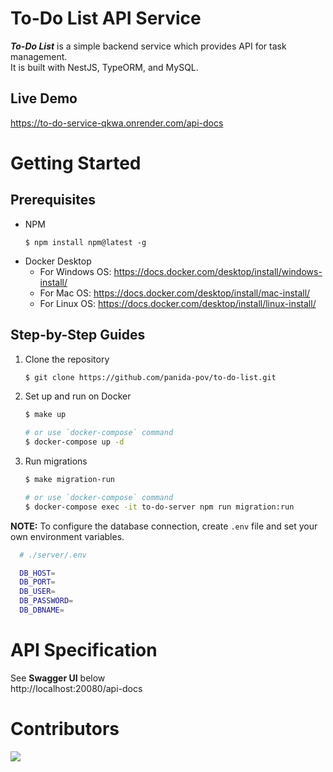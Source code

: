 # To-Do List API Service
***To-Do List*** is a simple backend service which provides API for task management.  
It is built with NestJS, TypeORM, and MySQL.

## Live Demo
https://to-do-service-qkwa.onrender.com/api-docs

# Getting Started

## Prerequisites
* NPM
  ```
  $ npm install npm@latest -g
  ```
* Docker Desktop
    * For Windows OS: https://docs.docker.com/desktop/install/windows-install/
    * For Mac OS: https://docs.docker.com/desktop/install/mac-install/
    * For Linux OS: https://docs.docker.com/desktop/install/linux-install/

## Step-by-Step Guides

1. Clone the repository
    ```bash
    $ git clone https://github.com/panida-pov/to-do-list.git
    ```

2. Set up and run on Docker
      ```bash
      $ make up
      
      # or use `docker-compose` command
      $ docker-compose up -d
      ```
3. Run migrations
      ```bash
      $ make migration-run
  
      # or use `docker-compose` command
      $ docker-compose exec -it to-do-server npm run migration:run
      ```
  
**NOTE:**
To configure the database connection, create `.env` file and set your own environment variables.
```bash
  # ./server/.env

  DB_HOST=
  DB_PORT=
  DB_USER=
  DB_PASSWORD=
  DB_DBNAME=
```


# API Specification
See **Swagger UI** below <br />
http://localhost:20080/api-docs

# Contributors
<a href="https://github.com/panida-pov/to-do-list/graphs/contributors">
  <img src="https://contrib.rocks/image?repo=panida-pov/to-do-list" />
</a>
